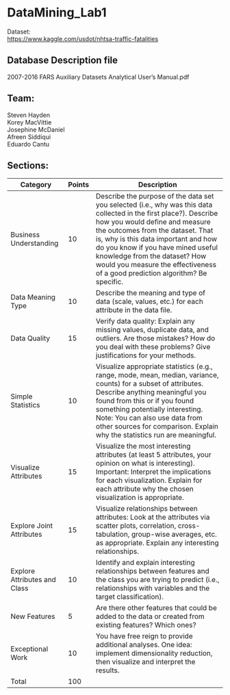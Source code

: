 # DataMining_Lab1
Dataset:  
  https://www.kaggle.com/usdot/nhtsa-traffic-fatalities  

## Database Description file
2007-2016 FARS Auxiliary Datasets Analytical User’s Manual.pdf  
 
## Team:   
 Steven Hayden  
 Korey MacVittie  
 Josephine McDaniel  
 Afreen Siddiqui  
 Eduardo Cantu   

## Sections:    

Category|Points|Description
--------|------|-----------
Business Understanding| 	10	|Describe the purpose of the data set you selected (i.e., why was this data collected in the first place?). Describe how you would define and measure the outcomes from the dataset. That is, why is this data important and how do you know if you have mined useful knowledge from the dataset? How would you measure the effectiveness of a good prediction algorithm? Be specific.
Data Meaning Type| 	10	|Describe the meaning and type of data (scale, values, etc.) for each attribute in the data file.
Data Quality|	15	|Verify data quality: Explain any missing values, duplicate data, and outliers. Are those mistakes? How do you deal with these problems? Give justifications for your methods.
Simple Statistics|	10|	Visualize appropriate statistics (e.g., range, mode, mean, median, variance, counts) for a subset of attributes. Describe anything meaningful you found from this or if you found something potentially interesting. Note: You can also use data from other sources for comparison. Explain why the statistics run are meaningful. 
Visualize Attributes|	15|	Visualize the most interesting attributes (at least 5 attributes, your opinion on what is interesting). Important: Interpret the implications for each visualization. Explain for each attribute why the chosen visualization is appropriate.
Explore Joint Attributes|	15|	Visualize relationships between attributes: Look at the attributes via scatter plots, correlation, cross-tabulation, group-wise averages, etc. as appropriate. Explain any interesting relationships.
Explore Attributes and Class|	10|	Identify and explain interesting relationships between features and the class you are trying to predict (i.e., relationships with variables and the target classification).
New Features	|5|	Are there other features that could be added to the data or created from existing features? Which ones?
Exceptional Work|	10|	You have free reign to provide additional analyses. One idea: implement dimensionality reduction, then visualize and interpret the results.
Total	|100|
